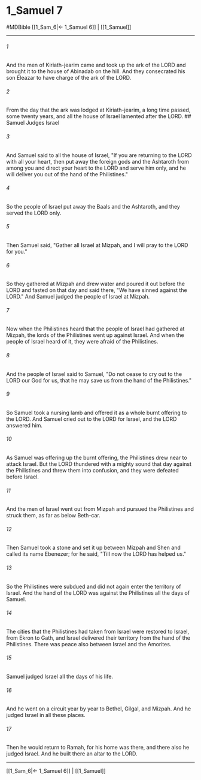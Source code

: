 # 1_Samuel 7
#MDBible
[[1_Sam_6|← 1_Samuel 6]] | [[1_Samuel]]

***

###### 1 
And the men of Kiriath-jearim came and took up the ark of the LORD and brought it to the house of Abinadab on the hill. And they consecrated his son Eleazar to have charge of the ark of the LORD. 

###### 2 
From the day that the ark was lodged at Kiriath-jearim, a long time passed, some twenty years, and all the house of Israel lamented after the LORD. ## Samuel Judges Israel 

###### 3 
And Samuel said to all the house of Israel, "If you are returning to the LORD with all your heart, then put away the foreign gods and the Ashtaroth from among you and direct your heart to the LORD and serve him only, and he will deliver you out of the hand of the Philistines." 

###### 4 
So the people of Israel put away the Baals and the Ashtaroth, and they served the LORD only. 

###### 5 
Then Samuel said, "Gather all Israel at Mizpah, and I will pray to the LORD for you." 

###### 6 
So they gathered at Mizpah and drew water and poured it out before the LORD and fasted on that day and said there, "We have sinned against the LORD." And Samuel judged the people of Israel at Mizpah. 

###### 7 
Now when the Philistines heard that the people of Israel had gathered at Mizpah, the lords of the Philistines went up against Israel. And when the people of Israel heard of it, they were afraid of the Philistines. 

###### 8 
And the people of Israel said to Samuel, "Do not cease to cry out to the LORD our God for us, that he may save us from the hand of the Philistines." 

###### 9 
So Samuel took a nursing lamb and offered it as a whole burnt offering to the LORD. And Samuel cried out to the LORD for Israel, and the LORD answered him. 

###### 10 
As Samuel was offering up the burnt offering, the Philistines drew near to attack Israel. But the LORD thundered with a mighty sound that day against the Philistines and threw them into confusion, and they were defeated before Israel. 

###### 11 
And the men of Israel went out from Mizpah and pursued the Philistines and struck them, as far as below Beth-car. 

###### 12 
Then Samuel took a stone and set it up between Mizpah and Shen and called its name Ebenezer; for he said, "Till now the LORD has helped us." 

###### 13 
So the Philistines were subdued and did not again enter the territory of Israel. And the hand of the LORD was against the Philistines all the days of Samuel. 

###### 14 
The cities that the Philistines had taken from Israel were restored to Israel, from Ekron to Gath, and Israel delivered their territory from the hand of the Philistines. There was peace also between Israel and the Amorites. 

###### 15 
Samuel judged Israel all the days of his life. 

###### 16 
And he went on a circuit year by year to Bethel, Gilgal, and Mizpah. And he judged Israel in all these places. 

###### 17 
Then he would return to Ramah, for his home was there, and there also he judged Israel. And he built there an altar to the LORD. 

***

[[1_Sam_6|← 1_Samuel 6]] | [[1_Samuel]]
